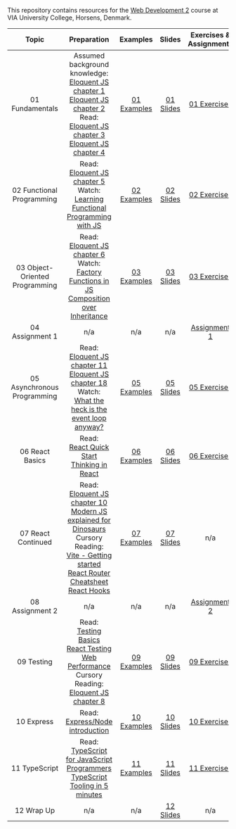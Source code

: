 This repository contains resources for the [Web Development 2](https://en.via.dk/tmh-courses/web-development-2?education=ict) course at VIA University College, Horsens, Denmark.

|             Topic              |                                                                                                                                                                                                                                                          Preparation                                                                                                                                                                                                                                                           |                                                Examples                                                 |                                                      Slides                                                       |                                          Exercises & Assignments                                          |
| :----------------------------: | :----------------------------------------------------------------------------------------------------------------------------------------------------------------------------------------------------------------------------------------------------------------------------------------------------------------------------------------------------------------------------------------------------------------------------------------------------------------------------------------------------------------------------: | :-----------------------------------------------------------------------------------------------------: | :---------------------------------------------------------------------------------------------------------------: | :-------------------------------------------------------------------------------------------------------: |
|        01 Fundamentals         |                                                                                 Assumed background knowledge:<br>[Eloquent JS chapter 1](https://eloquentjavascript.net/01_values.html) <br> [Eloquent JS chapter 2](https://eloquentjavascript.net/02_program_structure.html)<br>Read:<br> [Eloquent JS chapter 3](https://eloquentjavascript.net/03_functions.html)<br> [Eloquent JS chapter 4](https://eloquentjavascript.net/04_data.html)                                                                                 |         [01 Examples](https://github.com/KasperKnop/WEB2/tree/main/01%20Fundamentals/examples)          | [01 Slides](https://docs.google.com/presentation/d/1Pt7p_jVs_f19y2Brz2vfnDHysALUBBTZT4TvyD3ke6k/edit?usp=sharing) |         [01 Exercises](https://github.com/KasperKnop/WEB2/blob/main/01%20Fundamentals/README.md)          |
|   02 Functional Programming    |                                                                                                                                                                          Read:<br>[Eloquent JS chapter 5](https://eloquentjavascript.net/05_higher_order.html) <br> Watch:<br>[Learning Functional Programming with JS](https://youtu.be/e-5obm1G_FY)                                                                                                                                                                          |   [02 Examples](https://github.com/KasperKnop/WEB2/tree/main/02%20Functional%20Programming/examples)    | [02 Slides](https://docs.google.com/presentation/d/120lyQV8o8p3Ndbv6Fmr3NF17uf609U2DLg2YBU5hcC0/edit?usp=sharing) |   [02 Exercises](https://github.com/KasperKnop/WEB2/blob/main/02%20Functional%20Programming/README.md)    |
| 03 Object-Oriented Programming |                                                                                                                                                     Read:<br>[Eloquent JS chapter 6](https://eloquentjavascript.net/06_object.html) <br> Watch:<br>[Factory Functions in JS](https://youtu.be/ImwrezYhw4w)<br>[Composition over Inheritance](https://youtu.be/wfMtDGfHWpA)                                                                                                                                                     | [03 Examples](https://github.com/KasperKnop/WEB2/tree/main/03%20Object-Oriented%20Programming/examples) | [03 Slides](https://docs.google.com/presentation/d/1A7b7sQONUwwPSoU4JQPGJ7zcmgCOn0R3UCFO721XaQE/edit?usp=sharing) | [03 Exercises](https://github.com/KasperKnop/WEB2/blob/main/03%20Object-Oriented%20Programming/README.md) |
|        04 Assignment 1         |                                                                                                                                                                                                                                                              n/a                                                                                                                                                                                                                                                               |                                                   n/a                                                   |                                                        n/a                                                        |        [Assignment 1](https://github.com/KasperKnop/WEB2/blob/main/04%20Assignment%201/README.md)         |
|  05 Asynchronous Programming   |                                                                                                                                        Read:<br>[Eloquent JS chapter 11](https://eloquentjavascript.net/11_async.html) <br>[Eloquent JS chapter 18](https://eloquentjavascript.net/18_http.html) <br> Watch:<br>[What the heck is the event loop anyway?](https://youtu.be/8aGhZQkoFbQ)                                                                                                                                        |  [05 Examples](https://github.com/KasperKnop/WEB2/tree/main/05%20Asynchronous%20Programming/examples)   | [05 Slides](https://docs.google.com/presentation/d/1Ub44_nMvruR8rNXBL7uZJm41lZn0X-GOLY92LHl2BAg/edit?usp=sharing) |  [05 Exercises](https://github.com/KasperKnop/WEB2/blob/main/05%20Asynchronous%20Programming/README.md)   |
|        06 React Basics         |                                                                                                                                                                                                   Read:<br>[React Quick Start](https://react.dev/learn) <br> [Thinking in React](https://react.dev/learn/thinking-in-react)                                                                                                                                                                                                    |        [06 Examples](https://github.com/KasperKnop/WEB2/tree/main/06%20React%20Basics/examples)         | [06 Slides](https://docs.google.com/presentation/d/1nYdj828juqxQCgGaTA3f9A4a7MHNKdK9NCvq_jYeH_s/edit?usp=sharing) |        [06 Exercises](https://github.com/KasperKnop/WEB2/blob/main/06%20React%20Basics/README.md)         |
|       07 React Continued       | Read:<br>[Eloquent JS chapter 10](https://eloquentjavascript.net/10_modules.html) <br> [Modern JS explained for Dinosaurs](https://medium.com/the-node-js-collection/modern-javascript-explained-for-dinosaurs-f695e9747b70) <br> Cursory Reading:<br> [Vite - Getting started](https://vite.dev/guide/) <br> [React Router Cheatsheet](https://www.codecademy.com/learn/learn-react-router/modules/learn-react-router/cheatsheet) <br>[React Hooks](https://react.dev/reference/react) |       [07 Examples](https://github.com/KasperKnop/WEB2/tree/main/07%20React%20Continued/examples)       | [07 Slides](https://docs.google.com/presentation/d/12qeTjSsr5jEbi0Pggba5-XgHfZWVMNDWvM6Lh8lw0Es/edit?usp=sharing) |                                                    n/a                                                    |
|        08 Assignment 2         |                                                                                                                                                                                                                                                              n/a                                                                                                                                                                                                                                                               |                                                   n/a                                                   |                                                        n/a                                                        |        [Assignment 2](https://github.com/KasperKnop/WEB2/blob/main/08%20Assignment%202/README.md)         |
|           09 Testing           |                                                               Read:<br>[Testing Basics](https://www.theodinproject.com/lessons/node-path-javascript-testing-basics) <br> [React Testing](https://testing-library.com/docs/react-testing-library/intro/) <br> [Web Performance](https://developer.mozilla.org/en-US/docs/Learn/Performance/What_is_web_performance) <br>Cursory Reading:<br>[Eloquent JS chapter 8](https://eloquentjavascript.net/08_error.html)                                                               |            [09 Examples](https://github.com/KasperKnop/WEB2/tree/main/09%20Testing/examples)            | [09 Slides](https://docs.google.com/presentation/d/1GLVVf1-iOrw8hMOcpzNoJPa0RvMQ1g0NEag-81xvSWg/edit?usp=sharing) |            [09 Exercises](https://github.com/KasperKnop/WEB2/blob/main/09%20Testing/README.md)            |
|           10 Express           |                                                                                                                                                                                                  Read:<br>[Express/Node introduction](https://developer.mozilla.org/en-US/docs/Learn/Server-side/Express_Nodejs/Introduction)                                                                                                                                                                                                  |            [10 Examples](https://github.com/KasperKnop/WEB2/tree/main/10%20Express/examples)            | [10 Slides](https://docs.google.com/presentation/d/19UwYMfMKxDOjCxtyK72N2XOQsNy7RGYIUjJgZXwbotM/edit?usp=sharing) |            [10 Exercises](https://github.com/KasperKnop/WEB2/blob/main/10%20Express/README.md)            |
|         11 TypeScript          |                                                                                                                                     Read:<br>[TypeScript for JavaScript Programmers](https://www.typescriptlang.org/docs/handbook/typescript-in-5-minutes.html) <br> [TypeScript Tooling in 5 minutes](https://www.typescriptlang.org/docs/handbook/typescript-tooling-in-5-minutes.html)                                                                                                                                      |          [11 Examples](https://github.com/KasperKnop/WEB2/tree/main/11%20TypeScript/examples)           | [11 Slides](https://docs.google.com/presentation/d/1NFNHM4ysZTpion09mpz5NVHBnVVIOkp3K3U1Zo2Ms7c/edit?usp=sharing) |          [11 Exercises](https://github.com/KasperKnop/WEB2/blob/main/11%20TypeScript/README.md)           |
|           12 Wrap Up           |                                                                                                                                                                                                                                                              n/a                                                                                                                                                                                                                                                               |                                                   n/a                                                   | [12 Slides](https://docs.google.com/presentation/d/1YkFWsJ6v6_f1i2Gjk3EW0G6636LVzk7iQ0jUL1gtqHo/edit?usp=sharing) |                                                    n/a                                                    |
